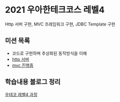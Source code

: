 # 2021 우아한테크코스 레벨4
Http 서버 구현, MVC 프레임워크 구현, JDBC Template 구현

## 미션 목록
- 코드로 구현하며 추상화된 동작방식을 이해
- [http 서버](https://github.com/knae11/woowalevel4/tree/http)
- [mvc 진행중](https://github.com/woowacourse/jwp-dashboard-mvc/pull/23)
## 학습내용 블로그 정리
[우테코 레벨4 과정](https://nauni.tistory.com/category/%EC%9A%B0%EC%95%84%ED%95%9C%ED%85%8C%ED%81%AC%EC%BD%94%EC%8A%A4/%EB%A0%88%EB%B2%A84)
